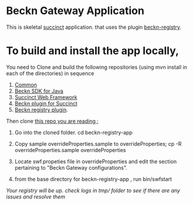 # Beckn Gateway Application
This is  skeletal [succinct](https://github.com/venkatramanm/swf-all) application. that uses the plugin 
[beckn-registry](https://github.com/venkatramanm/beckn-registry). 

To build and install the app locally, 
===
You need to Clone and build the following repositories (using mvn install in each of the directories) in sequence
1. [Common](https://github.com/venkatramanm/common) 
2. [Beckn SDK for Java](https://github.com/venkatramanm/beckn-sdk-java) 
3. [Succinct Web Framework](https://github.com/venkatramanm/swf-all)
4. [Beckn plugin for Succinct](https://github.com/venkatramanm/swf-plugin-beckn)
5. [Beckn registry plugin](https://github.com/venkatramanm/beckn-registry). 


Then clone [this repo you are reading ](https://github.com/venkatramanm/beckn-registry-app); 

1. Go into the cloned folder. 
    cd beckn-registry-app

2. Copy sample overrideProperties.sample to overrideProperties;
    cp -R overrideProperties.sample overrideProperties 

3. Locate swf.propeties file in overrideProperties and edit the section pertaining to "Beckn Gateway configurations". 

4. from the base directory for beckn-registry-app , run bin/swfstart 


*Your registry will be up.  check logs in tmp/ folder to see if there are any issues and resolve them*







